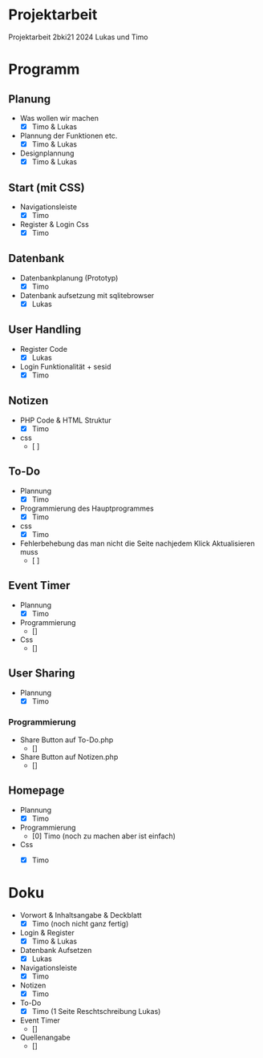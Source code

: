 # Projektarbeit
Projektarbeit 2bki21 2024 Lukas und Timo

# Programm
## Planung
- Was wollen wir machen
    - [x] Timo & Lukas
- Plannung der Funktionen etc.
    - [x] Timo & Lukas
- Designplannung
    - [x] Timo & Lukas

## Start (mit CSS)
- Navigationsleiste
    - [x] Timo
- Register & Login Css
    - [x] Timo

## Datenbank
- Datenbankplanung (Prototyp)
    - [x] Timo
- Datenbank aufsetzung mit sqlitebrowser
    - [x] Lukas

## User Handling
- Register Code
    - [x] Lukas
- Login Funktionalität + sesid
    - [x] Timo

## Notizen
- PHP Code & HTML Struktur
    - [x] Timo
- css
    - [ ] 

## To-Do
- Plannung
    - [x] Timo
- Programmierung des Hauptprogrammes
    - [x] Timo
- css
    - [x] Timo
- Fehlerbehebung das man nicht die Seite nachjedem Klick Aktualisieren muss
    - [ ] 

## Event Timer
- Plannung
    - [x] Timo
- Programmierung
    - []
- Css
    - []

## User Sharing
- Plannung
    - [x] Timo
### Programmierung
- Share Button auf To-Do.php 
    - []
- Share Button auf Notizen.php
    - []

## Homepage
- Plannung
    - [x] Timo
- Programmierung
    - [0] Timo (noch zu machen aber ist einfach)
- Css
    - [x] Timo


# Doku
- Vorwort & Inhaltsangabe & Deckblatt
    - [x] Timo (noch nicht ganz fertig)
- Login & Register
    - [x] Timo & Lukas
- Datenbank Aufsetzen
    - [x] Lukas
- Navigationsleiste
    - [x] Timo
- Notizen 
    - [x] Timo
- To-Do
    - [x] Timo (1 Seite Reschtschreibung Lukas)
- Event Timer
    - []
- Quellenangabe
    - []